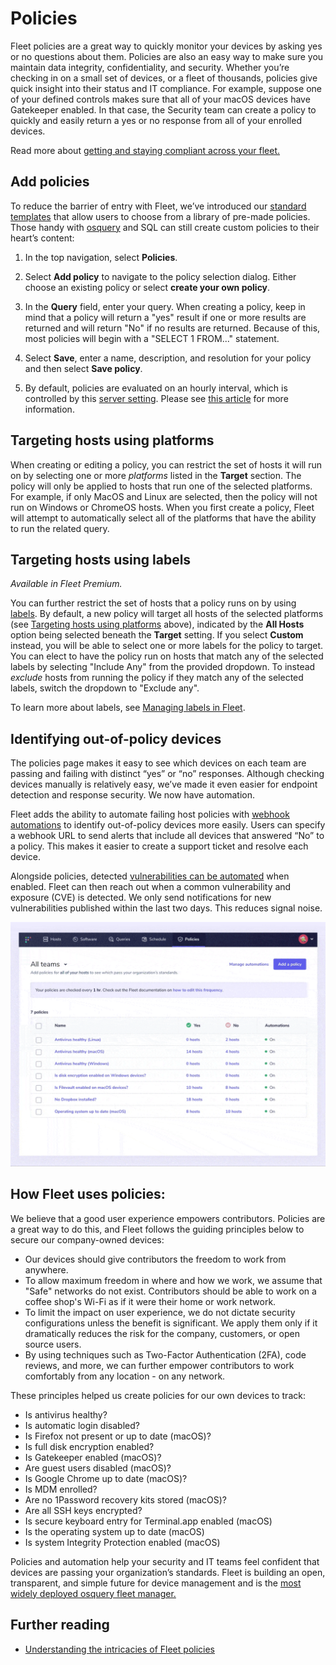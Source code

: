 # Policies

Fleet policies are a great way to quickly monitor your devices by asking yes or no questions about them. Policies are also an easy way to make sure you maintain data integrity, confidentiality, and security. Whether you’re checking in on a small set of devices, or a fleet of thousands, policies give quick insight into their status and IT compliance. For example, suppose one of your defined controls makes sure that all of your macOS devices have Gatekeeper enabled. In that case, the Security team can create a policy to quickly and easily return a yes or no response from all of your enrolled devices.

Read more about [getting and staying compliant across your fleet.](https://fleetdm.com/use-cases/get-and-stay-compliant-across-your-devices-with-fleet)

## Add policies

To reduce the barrier of entry with Fleet, we’ve introduced our [standard templates](https://fleetdm.com/queries) that allow users to choose from a library of pre-made policies. Those handy with [osquery](https://osquery.io/) and SQL can still create custom policies to their heart’s content: 

1. In the top navigation, select **Policies**.

2. Select **Add policy** to navigate to the policy selection dialog. Either choose an existing policy or select **create your own policy**.

3. In the **Query** field, enter your query. When creating a policy, keep in mind that a policy will return a "yes" result if one or more results are returned and will return "No" if no results are returned. Because of this, most policies will begin with a "SELECT 1 FROM..." statement. 

4. Select **Save**, enter a name, description, and resolution for your policy and then select **Save policy**.

5. By default, policies are evaluated on an hourly interval, which is controlled by this [server setting](https://fleetdm.com/docs/configuration/fleet-server-configuration#osquery-policy-update-interval). Please see [this article](https://fleetdm.com/guides/understanding-the-intricacies-of-fleet-policies) for more information.

## Targeting hosts using platforms

When creating or editing a policy, you can restrict the set of hosts it will run on by selecting one or more _platforms_ listed in the **Target** section. The policy will only be applied to hosts that run one of the selected platforms. For example, if only MacOS and Linux are selected, then the policy will not run on Windows or ChromeOS hosts.  When you first create a policy, Fleet will attempt to automatically select all of the platforms that have the ability to run the related query.

## Targeting hosts using labels 

_Available in Fleet Premium._

You can further restrict the set of hosts that a policy runs on by using [labels](https://fleetdm.com/guides/managing-labels-in-fleet).  By default, a new policy will target all hosts of the selected platforms (see [Targeting hosts using platforms](https://fleetdm.com/docs/configuration/what-are-fleet-policies#targeting-hosts-using-labels) above), indicated by the **All Hosts** option being selected beneath the **Target** setting.  If you select **Custom** instead, you will be able to select one or more labels for the policy to target. You can elect to have the policy run on hosts that match any of the selected labels by selecting "Include Any" from the provided dropdown. To instead _exclude_ hosts from running the policy if they match any of the selected labels, switch the dropdown to "Exclude any".  

To learn more about labels, see [Managing labels in Fleet](https://fleetdm.com/guides/managing-labels-in-fleet).

## Identifying out-of-policy devices

The policies page makes it easy to see which devices on each team are passing and failing with distinct “yes” or “no” responses. Although checking devices manually is relatively easy, we’ve made it even easier for endpoint detection and response security. We now have automation.

Fleet adds the ability to automate failing host policies with [webhook automations](https://fleetdm.com/docs/using-fleet/automations#policy-automations) to identify out-of-policy devices more easily. Users can specify a webhook URL to send alerts that include all devices that answered “No” to a policy. This makes it easier to create a support ticket and resolve each device.

Alongside policies, detected [vulnerabilities can be automated](https://fleetdm.com/docs/using-fleet/automations#vulnerability-automations) when enabled. Fleet can then reach out when a common vulnerability and exposure (CVE) is detected. We only send notifications for new vulnerabilities published within the last two days. This reduces signal noise.

![Manage automations with Fleet](../website/assets/images/articles/get-and-stay-compliant-across-your-devices-with-fleet-2-515x400@2x.gif)

## How Fleet uses policies:

We believe that a good user experience empowers contributors. Policies are a great way to do this, and Fleet follows the guiding principles below to secure our company-owned devices:

- Our devices should give contributors the freedom to work from anywhere.
- To allow maximum freedom in where and how we work, we assume that "Safe" networks do not exist. Contributors should be able to work on a coffee shop's Wi-Fi as if it were their home or work network.
- To limit the impact on user experience, we do not dictate security configurations unless the benefit is significant. We apply them only if it dramatically reduces the risk for the company, customers, or open source users.
- By using techniques such as Two-Factor Authentication (2FA), code reviews, and more, we can further empower contributors to work comfortably from any location - on any network.

These principles helped us create policies for our own devices to track:

- Is antivirus healthy?
- Is automatic login disabled?
- Is Firefox not present or up to date (macOS)?
- Is full disk encryption enabled?
- Is Gatekeeper enabled (macOS)?
- Are guest users disabled (macOS)?
- Is Google Chrome up to date (macOS)?
- Is MDM enrolled?
- Are no 1Password recovery kits stored (macOS)?
- Are all SSH keys encrypted?
- Is secure keyboard entry for Terminal.app enabled (macOS)
- Is the operating system up to date (macOS)
- Is system Integrity Protection enabled (macOS)

Policies and automation help your security and IT teams feel confident that devices are passing your organization’s standards. Fleet is building an open, transparent, and simple future for device management and is the [most widely deployed osquery fleet manager.](https://fleetdm.com/) 

## Further reading

- [Understanding the intricacies of Fleet policies](https://fleetdm.com/guides/understanding-the-intricacies-of-fleet-policies)


<meta name="category" value="security">
<meta name="authorGitHubUsername" value="Drew-P-drawers">
<meta name="authorFullName" value="Andrew Baker">
<meta name="publishedOn" value="2022-05-20">
<meta name="articleTitle" value="What are Fleet policies?">
<meta name="articleImageUrl" value="../website/assets/images/articles/what-are-fleet-policies-cover-1600x900@2x.jpg">
